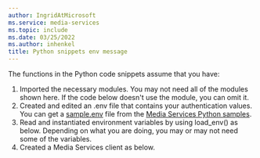 ```yaml
---
author: IngridAtMicrosoft
ms.service: media-services
ms.topic: include
ms.date: 03/25/2022
ms.author: inhenkel
title: Python snippets env message
---
```


The functions in the Python code snippets assume that you have:

1. Imported the necessary modules. You may not need all of the modules shown here. If the code below doesn't use the module, you can omit it.
2. Created and edited an .env file that contains your authentication values. You can get a [sample.env](https://github.com/Azure-Samples/media-services-v3-python/blob/main/sample.env) file from the [Media Services Python samples](https://github.com/Azure-Samples/media-services-v3-python).
3. Read and instantiated environment variables by using load_env() as below. Depending on what you are doing, you may or may not need some of the variables.
4. Created a Media Services client as below.